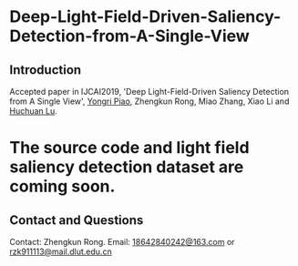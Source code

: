 # Deep-Light-Field-Driven-Saliency-Detection-from-A-Single-View
## Introduction
Accepted paper in IJCAI2019, 'Deep Light-Field-Driven Saliency Detection from A Single View', [Yongri Piao](http://ice.dlut.edu.cn/yrpiao/), Zhengkun Rong, Miao Zhang, Xiao Li and [Huchuan Lu](http://ice.dlut.edu.cn/lu/publications.html).

# **The source code and light field saliency detection dataset are coming soon.**
## Contact and Questions
Contact: Zhengkun Rong. Email: 18642840242@163.com or rzk911113@mail.dlut.edu.cn
